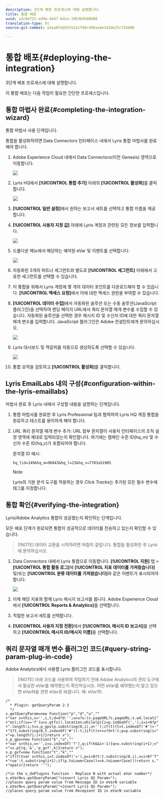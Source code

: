 ```yaml
---
description: 3단계 배포 프로세스에 대해 설명합니다.
title: 통합 배포
uuid: a3c0ef21-ed9a-44d7-bdce-19b3bd5b8b80
translation-type: ht
source-git-commit: a3aa8feb937e2a1f40c498aa4e143de21cf26b86

---
```



# 통합 배포{#deploying-the-integration}

3단계 배포 프로세스에 대해 설명합니다.

이 통합 배포는 다음 작업이 필요한 간단한 프로세스입니다.

## 통합 마법사 완료{#completing-the-integration-wizard}

통합 마법사 사용 단계입니다.

통합을 활성화하려면 Data Connectors 인터페이스 내에서 Lyris 통합 마법사를 완료해야 합니다.

1. Adobe Experience Cloud 내에서 Data Connectors(이전 Genesis) 영역으로 이동합니다.

   ![](assets/data_connectors.png)

1. Lyris HQ에서 **[!UICONTROL 통합 추가]** 아래의 **[!UICONTROL 활성화]**&#x200B;를 클릭합니다.

   ![](assets/add_integration.png)

1. **[!UICONTROL 일반 설정]**&#x200B;에서 원하는 보고서 세트를 선택하고 통합 이름을 제공합니다.
1. **[!UICONTROL 사용자 지정 값]** 아래에 Lyris 계정과 관련된 모든 정보를 입력합니다.

   ![](assets/general_settings.png)

1. 드롭다운 메뉴에서 해당하는 예약된 eVar 및 이벤트를 선택합니다.

   ![](assets/variable_mapping.png)

1. 자동화된 3개의 파트너 세그먼트와 별도로 **[!UICONTROL 세그먼트]** 아래에서 고유한 세그먼트를 선택할 수 있습니다.
1. 이 통합을 위해서 Lyris 계정에 몇 개의 데이터 포인트를 다운로드해야 할 수 있습니다. **[!UICONTROL 액세스 요청]**&#x200B;에서 이에 대한 액세스 권한을 부여할 수 있습니다.
1. **[!UICONTROL 데이터 수집]**&#x200B;에서 자동화된 솔루션 또는 수동 솔루션(JavaScript 플러그인)을 선택하여 랜딩 페이지 URL에서 쿼리 문자열 매개 변수를 수집할 수 있습니다. 자동화된 솔루션을 선택한 경우 메시지 ID 및 수신자 ID에 대한 쿼리 문자열 매개 변수를 입력합니다. JavaScript 플러그인은 Adobe 컨설턴트에게 문의하십시오.

   ![](assets/data_collection.png)

1. Lyris 대시보드 및 책갈피를 자동으로 생성하도록 선택할 수 있습니다.

   ![](assets/dashboard_generation.png)

1. 통합 요약을 검토하고 **[!UICONTROL 활성화]**&#x200B;를 클릭합니다.

## Lyris EmailLabs 내의 구성{#configuration-within-the-lyris-emaillabs}

마법사 완료 후 Lyris 내에서 구성할 내용을 설명하는 단계입니다.

1. 통합 마법사를 완료한 후 Lyris Professional 팀과 협력하여 Lyris HQ 계정 통합을 완료하고 테스트를 용이하게 해야 합니다.
1. URL 쿼리 문자열 매개 변수 추가: URL 첨부 문자열이 사용자 인터페이스의 조직 설정 영역에 제대로 입력되었는지 확인합니다. 여기에는 캠페인 수준 ID(hq_m) 및 수신자 수준 ID(hq_v)가 포함되어야 합니다.

   문자열 ID 예시:

   ```
   hq_lid=149&hq_m=96843&hq_l=23&hq_v=7703a51905
   ```

   >[!NOTE]
   >
   >Lyris의 기본 분석 도구를 적용하는 경우 *Click Tracks*&#x200B;는 추가된 모든 필수 변수에 태그를 지정합니다.

## 통합 확인{#verifying-the-integration}

Lyris/Adobe Analytics 통합이 성공했는지 확인하는 단계입니다.

모든 배포 단계가 완료되면 통합이 성공적으로 데이터를 전송하고 있는지 확인할 수 있습니다.

> [!NOTE] 데이터 교환을 시작하려면 며칠이 걸립니다. 통합을 활성화한 후 Lyris에 문의하십시오.

1. Data Connectors 내에서 Lyris 통합으로 이동합니다. **[!UICONTROL 지원]** 탭 > **[!UICONTROL 통합 활동 로그]**&#x200B;에 **[!UICONTROL 지표 데이터를 가져왔습니다]** 및/또는 **[!UICONTROL 분류 데이터를 가져왔습니다]**&#x200B;와 같은 이벤트가 표시되어야 합니다.

   ![](assets/integration_info.png)

1. 이제 해당 지표와 함께 Lyris 메시지 보고서를 봅니다. Adobe Experience Cloud에서 **[!UICONTROL Reports &amp; Analytics]**&#x200B;를 선택합니다.
1. 적절한 보고서 세트를 선택합니다.
1. **[!UICONTROL 사용자 지정 전환]**&#x200B;에서 **[!UICONTROL 메시지 ID 보고서]**&#x200B;를 선택하고 **[!UICONTROL 메시지 ID/메시지 이름]**&#x200B;을 선택합니다.

## 쿼리 문자열 매개 변수 플러그인 코드{#query-string-param-plug-in-code}

Adobe Analytics에서 사용할 Lyris 플러그인 코드를 표시합니다.

> [!NOTE] 아래 코드를 사용하여 작업하기 전에 Adobe Analytics의 관리 도구에서 필요한 eVar를 예약했는지 확인하십시오. 어떤 eVar를 예약했는지 알고 있으면 eVarN을 관련 eVar로 바꿉니다. 예: eVar10.

```
/* 
  * Plugin: getQueryParam 2.3 
  */ 
s.getQueryParam=new Function("p","d","u","" 
+"var s=this,v='',i,t;d=d?d:'';u=u?u:(s.pageURL?s.pageURL:s.wd.locati" 
+"on);if(u=='f')u=s.gtfs().location;while(p){i=p.indexOf(',');i=i<0?p" 
+".length:i;t=s.p_gpv(p.substring(0,i),u+'');if(t){t=t.indexOf('#')>-" 
+"1?t.substring(0,t.indexOf('#')):t;}if(t)v+=v?d+t:t;p=p.substring(i=" 
+"=p.length?i:i+1)}return v"); 
s.p_gpv=new Function("k","u","" 
+"var s=this,v='',i=u.indexOf('?'),q;if(k&&i>-1){q=u.substring(i+1);v" 
+"=s.pt(q,'&','p_gvf',k)}return v"); 
s.p_gvf=new Function("t","k","" 
+"if(t){var s=this,i=t.indexOf('='),p=i<0?t:t.substring(0,i),v=i<0?'T" 
+"rue':t.substring(i+1);if(p.toLowerCase()==k.toLowerCase())return s." 
+"epa(v)}return ''"); 
 
/*in the s_doPlugins function - Replace N with actual eVar number*/ 
s.eVarN=s.getQueryParam("<insert Lyris QS Param>");  
//places query param value from Message ID in eVarN variable s.eVarN=s.getQueryParam("<insert Lyris QS Param>");  
//places query param value from Recepient ID in eVarN variable 
```

